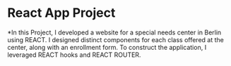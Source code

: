 # React App Project

*In this Project, I developed a website for a special needs center in Berlin using REACT. I designed distinct components for each class offered at the center, along with an enrollment form. To construct the application, I leveraged REACT hooks and REACT ROUTER.
